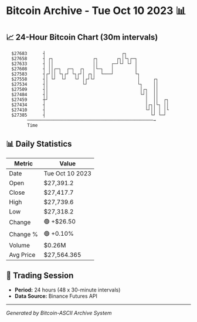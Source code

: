 # Bitcoin Archive - Tue Oct 10 2023 📊

## 📈 24-Hour Bitcoin Chart (30m intervals)

```
  $27683      ┤                             ┌┐                 
  $27658      ┤ ┌┐               ┌┐       ┌┐│└┐┌─┐             
  $27633      ┤ ││               ││     ┌─┘└┘ └┘ │             
  $27608      ┤ ││┌─┐  ┌─┐  ┌┐   │└─┐   │        │             
  $27583      ┤┌┘││ └┐┌┘ └┐┌┘│ ┌┐│  └───┘        └┐            
  $27558      ┤│ └┘  └┘   └┘ │┌┘└┘                │     ┌┐     
  $27534      ┤│             └┘                   └┐    ││     
  $27509      ┤│                                   │┌┐  ││     
  $27484      ┤│                                   └┘│  ││     
  $27459      ┼┘                                     │  ││  ┌┐ 
  $27434      ┤                                      │┌┐│└┐ ││ 
  $27410      ┤                                      └┘││ │ │└ 
  $27385      ┤                                        └┘ └─┘  
        ────────────────────────────────────────────────→
        Time
```

## 📊 Daily Statistics

| Metric | Value |
|--------|-------|
| Date | Tue Oct 10 2023 |
| Open | $27,391.2 |
| Close | $27,417.7 |
| High | $27,739.6 |
| Low | $27,318.2 |
| Change | 🟢 +$26.50 |
| Change % | 🟢 +0.10% |
| Volume | $0.26M |
| Avg Price | $27,564.365 |

## 📅 Trading Session

- **Period:** 24 hours (48 x 30-minute intervals)
- **Data Source:** Binance Futures API

---
*Generated by Bitcoin-ASCII Archive System*
